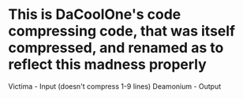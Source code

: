 # This is DaCoolOne's code compressing code, that was itself compressed, and renamed as to reflect this madness properly
Victima - Input (doesn't compress 1-9 lines)
Deamonium - Output
